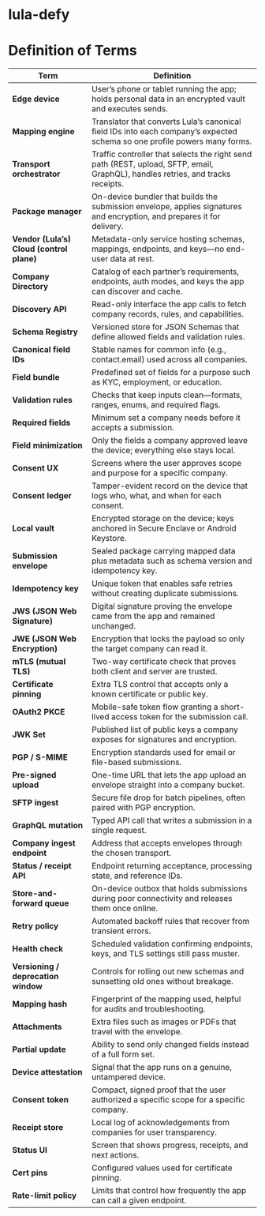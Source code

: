 # lula-defy
# Definition of Terms

| **Term** | **Definition** |
|----------|----------------|
| **Edge device** | User’s phone or tablet running the app; holds personal data in an encrypted vault and executes sends. |
| **Mapping engine** | Translator that converts Lula’s canonical field IDs into each company’s expected schema so one profile powers many forms. |
| **Transport orchestrator** | Traffic controller that selects the right send path (REST, upload, SFTP, email, GraphQL), handles retries, and tracks receipts. |
| **Package manager** | On-device bundler that builds the submission envelope, applies signatures and encryption, and prepares it for delivery. |
| **Vendor (Lula’s) Cloud (control plane)** | Metadata-only service hosting schemas, mappings, endpoints, and keys—no end-user data at rest. |
| **Company Directory** | Catalog of each partner’s requirements, endpoints, auth modes, and keys the app can discover and cache. |
| **Discovery API** | Read-only interface the app calls to fetch company records, rules, and capabilities. |
| **Schema Registry** | Versioned store for JSON Schemas that define allowed fields and validation rules. |
| **Canonical field IDs** | Stable names for common info (e.g., contact.email) used across all companies. |
| **Field bundle** | Predefined set of fields for a purpose such as KYC, employment, or education. |
| **Validation rules** | Checks that keep inputs clean—formats, ranges, enums, and required flags. |
| **Required fields** | Minimum set a company needs before it accepts a submission. |
| **Field minimization** | Only the fields a company approved leave the device; everything else stays local. |
| **Consent UX** | Screens where the user approves scope and purpose for a specific company. |
| **Consent ledger** | Tamper-evident record on the device that logs who, what, and when for each consent. |
| **Local vault** | Encrypted storage on the device; keys anchored in Secure Enclave or Android Keystore. |
| **Submission envelope** | Sealed package carrying mapped data plus metadata such as schema version and idempotency key. |
| **Idempotency key** | Unique token that enables safe retries without creating duplicate submissions. |
| **JWS (JSON Web Signature)** | Digital signature proving the envelope came from the app and remained unchanged. |
| **JWE (JSON Web Encryption)** | Encryption that locks the payload so only the target company can read it. |
| **mTLS (mutual TLS)** | Two-way certificate check that proves both client and server are trusted. |
| **Certificate pinning** | Extra TLS control that accepts only a known certificate or public key. |
| **OAuth2 PKCE** | Mobile-safe token flow granting a short-lived access token for the submission call. |
| **JWK Set** | Published list of public keys a company exposes for signatures and encryption. |
| **PGP / S-MIME** | Encryption standards used for email or file-based submissions. |
| **Pre-signed upload** | One-time URL that lets the app upload an envelope straight into a company bucket. |
| **SFTP ingest** | Secure file drop for batch pipelines, often paired with PGP encryption. |
| **GraphQL mutation** | Typed API call that writes a submission in a single request. |
| **Company ingest endpoint** | Address that accepts envelopes through the chosen transport. |
| **Status / receipt API** | Endpoint returning acceptance, processing state, and reference IDs. |
| **Store-and-forward queue** | On-device outbox that holds submissions during poor connectivity and releases them once online. |
| **Retry policy** | Automated backoff rules that recover from transient errors. |
| **Health check** | Scheduled validation confirming endpoints, keys, and TLS settings still pass muster. |
| **Versioning / deprecation window** | Controls for rolling out new schemas and sunsetting old ones without breakage. |
| **Mapping hash** | Fingerprint of the mapping used, helpful for audits and troubleshooting. |
| **Attachments** | Extra files such as images or PDFs that travel with the envelope. |
| **Partial update** | Ability to send only changed fields instead of a full form set. |
| **Device attestation** | Signal that the app runs on a genuine, untampered device. |
| **Consent token** | Compact, signed proof that the user authorized a specific scope for a specific company. |
| **Receipt store** | Local log of acknowledgements from companies for user transparency. |
| **Status UI** | Screen that shows progress, receipts, and next actions. |
| **Cert pins** | Configured values used for certificate pinning. |
| **Rate-limit policy** | Limits that control how frequently the app can call a given endpoint. |

